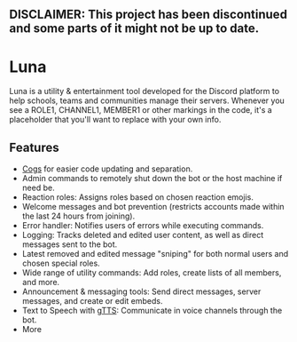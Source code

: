 ## DISCLAIMER: This project has been discontinued and some parts of it might not be up to date.

# Luna

Luna is a utility &amp; entertainment tool developed for the Discord platform to help schools, teams and communities manage their servers. 
Whenever you see a ROLE1, CHANNEL1, MEMBER1 or other markings in the code, it's a placeholder that you'll want to replace with your own info. 

## Features
- [Cogs](https://discordpy.readthedocs.io/en/stable/ext/commands/cogs.html) for easier code updating and separation.
- Admin commands to remotely shut down the bot or the host machine if need be.
- Reaction roles: Assigns roles based on chosen reaction emojis.
- Welcome messages and bot prevention (restricts accounts made within the last 24 hours from joining).
- Error handler: Notifies users of errors while executing commands.
- Logging: Tracks deleted and edited user content, as well as direct messages sent to the bot.
- Latest removed and edited message "sniping" for both normal users and chosen special roles.
- Wide range of utility commands: Add roles, create lists of all members, and more.
- Announcement & messaging tools: Send direct messages, server messages, and create or edit embeds.
- Text to Speech with [gTTS](https://pypi.org/project/gTTS/): Communicate in voice channels through the bot.
- More
